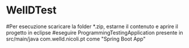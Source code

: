 # WellDTest
#Per esecuzione scaricare la folder *.zip, estarne il contenuto e aprire il progetto in eclipse
#eseguire ProgrammingTestingApplication presente in src/main/java com.welld.nicoli.pt come "Spring Boot App"
